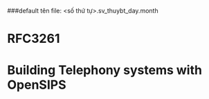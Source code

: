 ###default tên file: <số thứ tự>.sv_thuybt_day.month
# RFC3261
# Building Telephony systems with OpenSIPS

